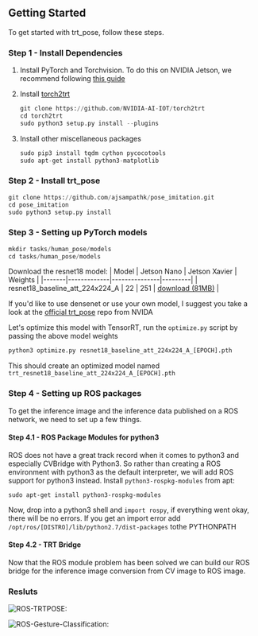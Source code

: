 ## Getting Started

To get started with trt_pose, follow these steps.

### Step 1 - Install Dependencies

1. Install PyTorch and Torchvision.  To do this on NVIDIA Jetson, we recommend following [this guide](https://forums.developer.nvidia.com/t/pytorch-for-jetson-version-1-6-0-now-available)

2. Install [torch2trt](https://github.com/NVIDIA-AI-IOT/torch2trt)

    ```python
    git clone https://github.com/NVIDIA-AI-IOT/torch2trt
    cd torch2trt
    sudo python3 setup.py install --plugins
    ```

3. Install other miscellaneous packages

    ```python
    sudo pip3 install tqdm cython pycocotools
    sudo apt-get install python3-matplotlib
    ```
### Step 2 - Install trt_pose

```python
git clone https://github.com/ajsampathk/pose_imitation.git
cd pose_imitation
sudo python3 setup.py install
```
### Step 3 - Setting up PyTorch models

```python
mkdir tasks/human_pose/models
cd tasks/human_pose/models
```
Download the resnet18 model:
| Model | Jetson Nano | Jetson Xavier | Weights |
|-------|-------------|---------------|---------|
| resnet18_baseline_att_224x224_A | 22 | 251 | [download (81MB)](https://drive.google.com/open?id=1XYDdCUdiF2xxx4rznmLb62SdOUZuoNbd) |

If you'd like to use densenet or use your own model, I suggest you take a look at the [official trt_pose](https://github.com/NVIDIA-AI-IOT/trt_pose) repo from NVIDA

Let's optimize this model with TensorRT, run the ```optimize.py``` script by passing the above model weights

```python
python3 optimize.py resnet18_baseline_att_224x224_A_[EPOCH].pth
```
This should create an optimized model named ```trt_resnet18_baseline_att_224x224_A_[EPOCH].pth``` 

### Step 4 - Setting up ROS packages

To get the inference image and the inference data published on a ROS network, we need to set up a few things.

#### Step 4.1 - ROS Package Modules for python3
ROS does not have a great track record when it comes to python3 and especially CVBridge with Python3. So rather than creating a ROS environment with python3 as the default interpreter, we will add ROS support for python3 instead.
Install ```python3-rospkg-modules``` from apt:

```sudo apt-get install python3-rospkg-modules```

Now, drop into a python3 shell and ```import rospy```, if everything went okay, there will be no errors. If you get an import error add ```/opt/ros/[DISTRO]/lib/python2.7/dist-packages``` tothe PYTHONPATH

#### Step 4.2 - TRT Bridge
Now that the ROS module problem has been solved we can build our ROS bridge for the inference image conversion from CV image to ROS image.




### Resluts

![](test_results.gif "ROS-TRTPOSE:")

![](gesture_results.gif "ROS-Gesture-Classification:")
